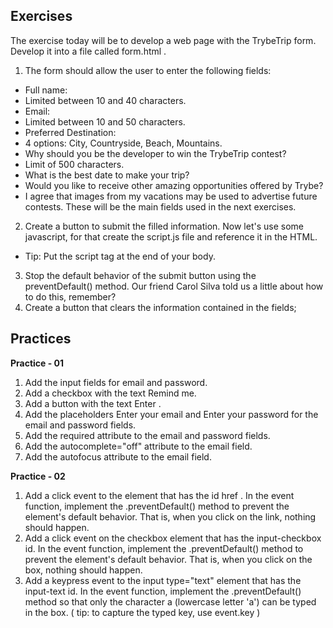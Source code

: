 ## Exercises

The exercise today will be to develop a web page with the TrybeTrip form. Develop it into a file called form.html .
1. The form should allow the user to enter the following fields:
* Full name:
 * Limited between 10 and 40 characters.
* Email:
 * Limited between 10 and 50 characters.
* Preferred Destination:
 * 4 options: City, Countryside, Beach, Mountains.
* Why should you be the developer to win the TrybeTrip contest?
 * Limit of 500 characters.
* What is the best date to make your trip?
* Would you like to receive other amazing opportunities offered by Trybe?
* I agree that images from my vacations may be used to advertise future contests.
These will be the main fields used in the next exercises.
2. Create a button to submit the filled information.
Now let's use some javascript, for that create the script.js file and reference it in the HTML.
* Tip: Put the script tag at the end of your body.
3. Stop the default behavior of the submit button using the preventDefault() method. Our friend Carol Silva told us a little about how to do this, remember?
4. Create a button that clears the information contained in the fields;

## Practices

**Practice - 01**
1. Add the input fields for email and password.
2. Add a checkbox with the text Remind me.
3. Add a button with the text Enter .
4. Add the placeholders Enter your email and Enter your password for the email and password fields.
5. Add the required attribute to the email and password fields.
6. Add the autocomplete="off" attribute to the email field.
7. Add the autofocus attribute to the email field.

**Practice - 02**
1. Add a click event to the element that has the id href . In the event function, implement the .preventDefault() method to prevent the element's default behavior. That is, when you click on the link, nothing should happen.
2. Add a click event on the checkbox element that has the input-checkbox id. In the event function, implement the .preventDefault() method to prevent the element's default behavior. That is, when you click on the box, nothing should happen.
3. Add a keypress event to the input type="text" element that has the input-text id. In the event function, implement the .preventDefault() method so that only the character a (lowercase letter 'a') can be typed in the box. ( tip: to capture the typed key, use event.key )
